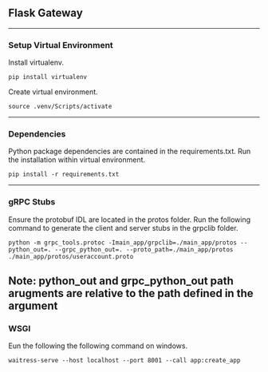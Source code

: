 ## Flask Gateway
---
### Setup Virtual Environment
Install virtualenv.
```
pip install virtualenv
```

Create virtual environment.
```
source .venv/Scripts/activate
```
---
### Dependencies
Python package dependencies are contained in the requirements.txt. Run the installation within virtual environment.
```
pip install -r requirements.txt
```
---
### gRPC Stubs
Ensure the protobuf IDL are located in the protos folder. Run the following command to generate the client and server stubs in the grpclib folder.
```
python -m grpc_tools.protoc -Imain_app/grpclib=./main_app/protos --python_out=. --grpc_python_out=. --proto_path=./main_app/protos ./main_app/protos/useraccount.proto
```
Note:
python_out and grpc_python_out path arugments are relative to the path defined in the argument
---
### WSGI
Eun the following the following command on windows.
```
waitress-serve --host localhost --port 8001 --call app:create_app
```